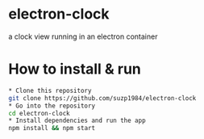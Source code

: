 # electron-clock
a clock view running in an electron container

# How to install & run

```bash
* Clone this repository
git clone https://github.com/suzp1984/electron-clock
* Go into the repository
cd electron-clock
* Install dependencies and run the app
npm install && npm start
```
